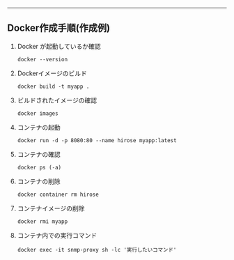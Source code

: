 ---

## Docker作成手順(作成例)
1. Docker が起動しているか確認
   
   ``` docker --version ```
   
3. Dockerイメージのビルド

   ``` docker build -t myapp . ```

4. ビルドされたイメージの確認

    ``` docker images ```

5. コンテナの起動

   ``` docker run -d -p 8080:80 --name hirose myapp:latest ```

6. コンテナの確認

   ``` docker ps (-a) ```

7. コンテナの削除

   ``` docker container rm hirose ```

8. コンテナイメージの削除

   ``` docker rmi myapp ```

9. コンテナ内での実行コマンド

   ``` docker exec -it snmp-proxy sh -lc '実行したいコマンド' ```

